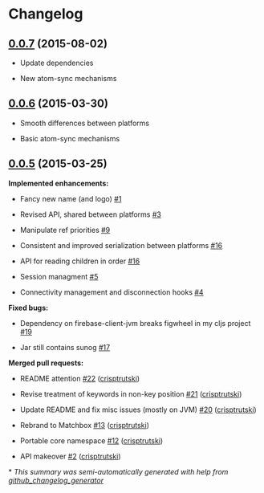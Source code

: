 # Changelog

## [0.0.7](https://github.com/crisptrutski/matchbox/tree/0.0.7) (2015-08-02)

- Update dependencies

- New atom-sync mechanisms

## [0.0.6](https://github.com/crisptrutski/matchbox/tree/0.0.6) (2015-03-30)

- Smooth differences between platforms

- Basic atom-sync mechanisms

## [0.0.5](https://github.com/crisptrutski/matchbox/tree/0.0.5) (2015-03-25)

**Implemented enhancements:**

- Fancy new name (and logo) [\#1](https://github.com/crisptrutski/matchbox/issues/1)

- Revised API, shared between platforms [\#3](https://github.com/crisptrutski/matchbox/issues/3)

- Manipulate ref priorities [\#9](https://github.com/crisptrutski/matchbox/issues/9)

- Consistent and improved serialization between platforms [\#16](https://github.com/crisptrutski/matchbox/issues/16)

- API for reading children in order [\#16](https://github.com/crisptrutski/matchbox/issues/16)

- Session managment [\#5](https://github.com/crisptrutski/matchbox/issues/5)

- Connectivity management and disconnection hooks [\#4](https://github.com/crisptrutski/matchbox/issues/4)

**Fixed bugs:**

- Dependency on firebase-client-jvm breaks figwheel in my cljs project [\#19](https://github.com/crisptrutski/matchbox/issues/19)

- Jar still contains sunog [\#17](https://github.com/crisptrutski/matchbox/issues/17)


**Merged pull requests:**

- README attention [\#22](https://github.com/crisptrutski/matchbox/pull/22) ([crisptrutski](https://github.com/crisptrutski))

- Revise treatment of keywords in non-key position [\#21](https://github.com/crisptrutski/matchbox/pull/21) ([crisptrutski](https://github.com/crisptrutski))

- Update README and fix misc issues \(mostly on JVM\) [\#20](https://github.com/crisptrutski/matchbox/pull/20) ([crisptrutski](https://github.com/crisptrutski))

- Rebrand to Matchbox [\#13](https://github.com/crisptrutski/matchbox/pull/13) ([crisptrutski](https://github.com/crisptrutski))

- Portable core namespace [\#12](https://github.com/crisptrutski/matchbox/pull/12) ([crisptrutski](https://github.com/crisptrutski))

- API makeover [\#2](https://github.com/crisptrutski/matchbox/pull/2) ([crisptrutski](https://github.com/crisptrutski))



\* *This summary was semi-automatically generated with help from [github_changelog_generator](https://github.com/skywinder/Github-Changelog-Generator)*
